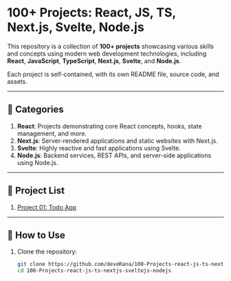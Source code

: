 # 100+ Projects: React, JS, TS, Next.js, Svelte, Node.js

This repository is a collection of **100+ projects** showcasing various skills and concepts using modern web development technologies, including **React**, **JavaScript**, **TypeScript**, **Next.js**, **Svelte**, and **Node.js**. 

Each project is self-contained, with its own README file, source code, and assets.

---

## 🚀 Categories

1. **React**: Projects demonstrating core React concepts, hooks, state management, and more.
2. **Next.js**: Server-rendered applications and static websites with Next.js.
3. **Svelte**: Highly reactive and fast applications using Svelte.
4. **Node.js**: Backend services, REST APIs, and server-side applications using Node.js.

---

## 📂 Project List

1. [Project 01: Todo App](./Projects/project1-tastypic-landing-page/README.md)

---

## 📖 How to Use

1. Clone the repository:
   ```bash
   git clone https://github.com/deveRana/100-Projects-react-js-ts-nextjs-sveltejs-nodejs.git
   cd 100-Projects-react-js-ts-nextjs-sveltejs-nodejs
